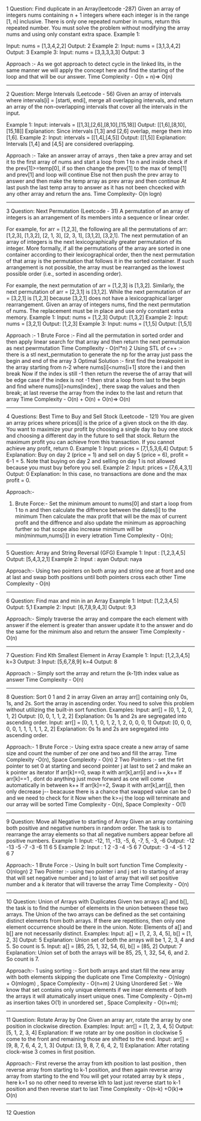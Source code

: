 1 Question:
Find duplicate in an Array(leetcode -287)
Given an array of integers nums containing n + 1 integers where each integer is in the range [1, n] inclusive.
There is only one repeated number in nums, return this repeated number.
You must solve the problem without modifying the array nums and using only constant extra space.
Example 1:

Input: nums = [1,3,4,2,2]
Output: 2
Example 2:
Input: nums = [3,1,3,4,2]
Output: 3
Example 3:
Input: nums = [3,3,3,3,3]
Output: 3

Approach :-
As we got approach to detect cycle in the linked lits, in the same manner we will apply the concept here and find the starting of the loop and that will be our answer.
Time Complexity - O(n + n)=> O(n)
________________________

2 Question:
Merge Intervals (Leetcode - 56)
Given an array of intervals where intervals[i] = [starti, endi], merge all overlapping intervals, and return an array of the non-overlapping intervals that cover all the intervals in the input.

Example 1:
Input: intervals = [[1,3],[2,6],[8,10],[15,18]]
Output: [[1,6],[8,10],[15,18]]
Explanation: Since intervals [1,3] and [2,6] overlap, merge them into [1,6].
Example 2:
Input: intervals = [[1,4],[4,5]]
Output: [[1,5]]
Explanation: Intervals [1,4] and [4,5] are considered overlapping.

Approach :-
Take an answer array of arrays , then take a prev array and set it to the first array of nums and start a loop from 1 to n and inside check if the prev[1]>=temp[0], if so then change the prev[1] to the max of temp[1] and prev[1] and loop will continue 
Else not then push the prev array to answer and then make the temp array as prev array and then continue 
At last push the last temp array to answer as it has not been chcecked with any other array
and return the ans.
Time Complexity- O(n logn)

______________________

3 Question:
Next Permutation (Leetcode - 31)
A permutation of an array of integers is an arrangement of its members into a sequence or linear order.

For example, for arr = [1,2,3], the following are all the permutations of arr: [1,2,3], [1,3,2], [2, 1, 3], [2, 3, 1], [3,1,2], [3,2,1].
The next permutation of an array of integers is the next lexicographically greater permutation of its integer. More formally, if all the permutations of the array are sorted in one container according to their lexicographical order, then the next permutation of that array is the permutation that follows it in the sorted container. If such arrangement is not possible, the array must be rearranged as the lowest possible order (i.e., sorted in ascending order).

For example, the next permutation of arr = [1,2,3] is [1,3,2].
Similarly, the next permutation of arr = [2,3,1] is [3,1,2].
While the next permutation of arr = [3,2,1] is [1,2,3] because [3,2,1] does not have a lexicographical larger rearrangement.
Given an array of integers nums, find the next permutation of nums.
The replacement must be in place and use only constant extra memory.
Example 1:
Input: nums = [1,2,3]
Output: [1,3,2]
Example 2:
Input: nums = [3,2,1]
Output: [1,2,3]
Example 3:
Input: nums = [1,1,5]
Output: [1,5,1]

Approach :-
1 Brute Force :- Find all the permutation in sorted order and then apply linear search for that array and then return the next permutaion as next pewrmutation
Time Compllexity - O(n!*n)
2 Using STL of c++ :- there is a stl next_permutation to generate the np for the array just pass the begin and end of the array
3 Optimal Solution :- first find the breakpoint in the array starting from n-2 where nums[i]<nums[i+1] store the i and then break
Now if the index is still -1 then return the reverse the of array that will be edge case
if the index is not -1 then strat a loop from last to the begin and find where nums[i]>nums[index] , there swap the values and then break;
at last reverse the array from the index to the last and return that array
Time Complexity - O(n) + O(n) + O(n)=> O(n)

_____________________________________________

4 Questions:
Best Time to Buy and Sell Stock (Leetcode - 121)
You are given an array prices where prices[i] is the price of a given stock on the ith day.
You want to maximize your profit by choosing a single day to buy one stock and choosing a different day in the future to sell that stock.
Return the maximum profit you can achieve from this transaction. If you cannot achieve any profit, return 0.
Example 1:
Input: prices = [7,1,5,3,6,4]
Output: 5
Explanation: Buy on day 2 (price = 1) and sell on day 5 (price = 6), profit = 6-1 = 5.
Note that buying on day 2 and selling on day 1 is not allowed because you must buy before you sell.
Example 2:
Input: prices = [7,6,4,3,1]
Output: 0
Explanation: In this case, no transactions are done and the max profit = 0.

Approach:-
1. Brute Force:- Set the minimum amount to nums[0] and start a loop from 1 to n and then calculate the diffrence between the dates[i] to the minimum
Then calculate the max profit that will be the max of current profit and the diffrence and also update the minimum as approaching further so that scope also increase 
minimum will be min(minmum,nums[i]) in every ietration
Time Complexity - O(n);

_______________________________________________

5 Question:
Array and String Reversal (GFG)
Example 1:
Input : [1,2,3,4,5]
Output: [5,4,3,2,1]
Example 2:
Input : ayan
Output: naya

Approach:-
Using two pointers on both array and string one at front and one at last and swap both positions until both pointers cross each other
Time Complexity - O(n)

___________________________________________________

6 Question:
Find max and min in an Array
Example 1:
Intput: [1,2,3,4,5]
Output: 5,1
Example 2:
Input: [6,7,8,9,4,3]
Output: 9,3

Approach:-
Simply traverse the array and compare the each element with answer if the element is greater than answer update it to the answer and do the same for the minimum also and return the answer
Time Complexity - O(n)

___________________________________________________

7 Question:
Find Kth Smallest Element in Array
Example 1:
Input: [1,2,3,4,5] k=3
Output: 3
Input: [5,6,7,8,9] k=4
Output: 8

Approach :- Simply sort the array and return the (k-1)th index value as answer
Time Complexity - O(n)

_______________________________________________________

8 Question:
Sort 0 1 and 2 in array
Given an array arr[] containing only 0s, 1s, and 2s. Sort the array in ascending order.
You need to solve this problem without utilizing the built-in sort function.
Examples:
Input: arr[] = [0, 1, 2, 0, 1, 2]
Output: [0, 0, 1, 1, 2, 2]
Explanation: 0s 1s and 2s are segregated into ascending order.
Input: arr[] = [0, 1, 1, 0, 1, 2, 1, 2, 0, 0, 0, 1]
Output: [0, 0, 0, 0, 0, 1, 1, 1, 1, 1, 2, 2]
Explanation: 0s 1s and 2s are segregated into ascending order.

Approach:-
1 Brute Force :- Using extra space create a new array of same size and count the number of zer one and two and fill the array.
Time Complexity -O(n), Space Complexity - O(n)
2 Two Pointers :- set the firt pointer to set 0 at starting and second pointer j at last to set 2 and make an k pointer as iterator
If arr[k]==0, swap it with arr[k],arr[i] and i++,k++
If arr[k]==1 , dont do anything just move forward as one will come automatically in between k++
If arr[k]==2, Swap it with arr[k],arr[j], then only decrease j-- beacause there is a chance that swapped value can be 0 and we need to check for it
Now when the k>=j the loop will terminate and our array will be sorted
Time Complexity - O(n), Space Complexity - O(1)

_________________________________________________

9 Question:
Move all Negative to starting of Array
Given an array containing both positive and negative numbers in random order. The task is to rearrange the array elements so that all negative numbers appear before all positive numbers.
Example 1:
Input: -12, 11, -13, -5, 6, -7, 5, -3, -6
Output: -12 -13 -5 -7 -3 -6 11 6 5
Example 2:
Input : 1 2 -3 -4 -5 6 7
Output: -3 -4 -5 1 2 6 7

Approach:-
1 Brute Force :- Using In built sort function 
Time Complexity - O(nlogn)
2 Two Pointer :- using two pointer i and j set i to starting of array that will set negative number and j to last of array that will set positive number and a k iterator that will traverse the array
Time Complexity - O(n)

____________________________________________________


10 Question:
Union of Arrays with Duplicates
Given two arrays a[] and b[], the task is to find the number of elements in the union between these two arrays.
The Union of the two arrays can be defined as the set containing distinct elements from both arrays. If there are repetitions, then only one element occurrence should be there in the union.
Note: Elements of a[] and b[] are not necessarily distinct.
Examples:
Input: a[] = [1, 2, 3, 4, 5], b[] = [1, 2, 3]
Output: 5
Explanation: Union set of both the arrays will be 1, 2, 3, 4 and 5. So count is 5.
Input: a[] = [85, 25, 1, 32, 54, 6], b[] = [85, 2] 
Output: 7
Explanation: Union set of both the arrays will be 85, 25, 1, 32, 54, 6, and 2. So count is 7.

Approach:-
1 using sorting :- Sort both arrays and start fill the new array with both elements skipping the duplicate one
Time Complexity - O(nlogn) + O(mlogm) , Space Complexity - O(n+m)
2 Using Unordered Set :- We know that set contains only unique elements if we inser elements of both the arrays it will atumatically insert unique ones.
Time Complexity - O(n+m) as insertion takes O(1) in unordered set , Space Complexity - O(n+m);

___________________________________________________________


11 Question:
Rotate Array by One
Given an array arr, rotate the array by one position in clockwise direction.
Examples:
Input: arr[] = [1, 2, 3, 4, 5]
Output: [5, 1, 2, 3, 4]
Explanation: If we rotate arr by one position in clockwise 5 come to the front and remaining those are shifted to the end.
Input: arr[] = [9, 8, 7, 6, 4, 2, 1, 3]
Output: [3, 9, 8, 7, 6, 4, 2, 1]
Explanation: After rotating clock-wise 3 comes in first position.

Approach:-
First reverse the array from kth position to last position , then reverse array from starting to k-1 position, and then again reverse array array from starting to the end
You will get your rotated array by k steps , here k=1 so no other need to reverse kth to last just reverse start to k-1 position and then reverse start to last
Time Complexity - O(n-k) +O(k)=> O(n)

_______________________________________________________________


12 Question